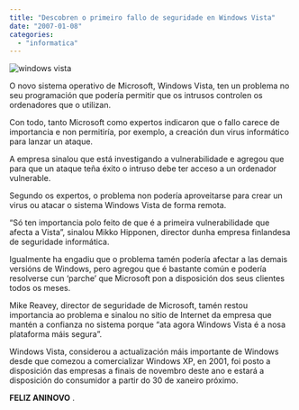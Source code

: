 ```yaml
---
title: "Descobren o primeiro fallo de seguridade en Windows Vista"
date: "2007-01-08"
categories: 
  - "informatica"
---
```


![windows vista](images/651_windows-vistaa.jpg "windows vista")

O novo sistema operativo de Microsoft, Windows Vista, ten un problema no seu programación que podería permitir que os intrusos controlen os ordenadores que o utilizan.

Con todo, tanto Microsoft como expertos indicaron que o fallo carece de importancia e non permitiría, por exemplo, a creación dun virus informático para lanzar un ataque.

A empresa sinalou que está investigando a vulnerabilidade e agregou que para que un ataque teña éxito o intruso debe ter acceso a un ordenador vulnerable.

Segundo os expertos, o problema non podería aproveitarse para crear un virus ou atacar o sistema Windows Vista de forma remota.

“Só ten importancia polo feito de que é a primeira vulnerabilidade que afecta a Vista”, sinalou Mikko Hipponen, director dunha empresa finlandesa de seguridade informática.

Igualmente ha engadiu que o problema tamén podería afectar a las demais versións de Windows, pero agregou que é bastante común e podería resolverse cun ‘parche’ que Microsoft pon a disposición dos seus clientes todos os meses.

Mike Reavey, director de seguridade de Microsoft, tamén restou importancia ao problema e sinalou no sitio de Internet da empresa que mantén a confianza no sistema porque “ata agora Windows Vista é a nosa plataforma máis segura”.

Windows Vista, considerou a actualización máis importante de Windows desde que comezou a comercializar Windows XP, en 2001, foi posto a disposición das empresas a finais de novembro deste ano e estará a disposición do consumidor a partir do 30 de xaneiro próximo.

**FELIZ ANINOVO** .
